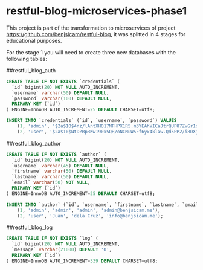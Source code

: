 # restful-blog-microservices-phase1

This project is part of the transformation to microservices of project https://github.com/benjsicam/restful-blog, it was splitted in 4 stages for educational purposes.

For the stage 1 you will need to create three new databases with the following tables:

##restful_blog_auth

```sql
CREATE TABLE IF NOT EXISTS `credentials` (
  `id` bigint(20) NOT NULL AUTO_INCREMENT,
  `username` varchar(50) DEFAULT NULL,
  `password` varchar(100) DEFAULT NULL,
  PRIMARY KEY (`id`)
) ENGINE=InnoDB AUTO_INCREMENT=25 DEFAULT CHARSET=utf8;

INSERT INTO `credentials` (`id`, `username`, `password`) VALUES
	(1, 'admin', '$2a$10$4nz/lAntXH017MFHPX1R5.m3YEAhVICaJtrQUP87ZvGr1dEIKNyPq'),
	(2, 'user', '$2a$10$NtDZRpRKw190x5QR/oNCMuW5Ff6yx4klaw.Qd5PP2/i8DXjZzqHaG');
```

##restful_blog_author

```sql
CREATE TABLE IF NOT EXISTS `author` (
  `id` bigint(20) NOT NULL AUTO_INCREMENT,
  `username` varchar(45) DEFAULT NULL,
  `firstname` varchar(50) DEFAULT NULL,
  `lastname` varchar(50) DEFAULT NULL,
  `email` varchar(50) NOT NULL,
  PRIMARY KEY (`id`)
) ENGINE=InnoDB AUTO_INCREMENT=25 DEFAULT CHARSET=utf8;

INSERT INTO `author` (`id`, `username`, `firstname`, `lastname`, `email`) VALUES
	(1, 'admin', 'admin', 'admin', 'admin@benjsicam.me'),
	(2, 'user', 'Juan', 'dela Cruz', 'info@benjsicam.me');
```

##restful_blog_log

```sql
CREATE TABLE IF NOT EXISTS `log` (
  `id` bigint(20) NOT NULL AUTO_INCREMENT,
  `message` varchar(21000) DEFAULT '0',
  PRIMARY KEY (`id`)
) ENGINE=InnoDB AUTO_INCREMENT=339 DEFAULT CHARSET=utf8;
```
